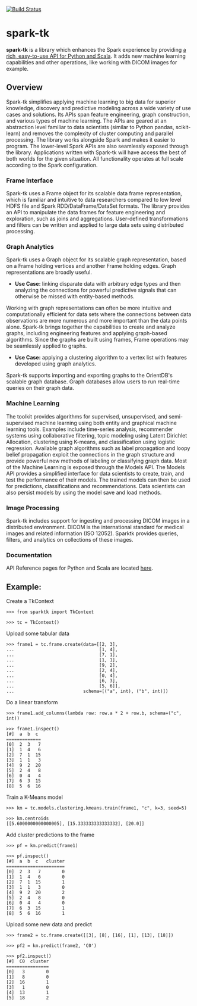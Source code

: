 [![Build Status](https://travis-ci.org/trustedanalytics/spark-tk.svg?branch=master)](https://travis-ci.org/trustedanalytics/spark-tk)


# spark-tk

**spark-tk** is a library which enhances the Spark experience by providing [a rich, easy-to-use API for Python and
Scala](http://trustedanalytics.github.io/spark-tk/).  It adds new machine learning capabilities and other operations,
like working with DICOM images for example.


## Overview
Spark-tk simplifies applying machine learning to big data for superior knowledge, discovery and predictive modeling
across a wide variety of use cases and solutions. Its APIs span feature engineering, graph construction, and various
types of machine learning. The APIs are geared at an abstraction level familiar to data scientists (similar to Python
pandas, scikit-learn) and removes the complexity of cluster computing and parallel processing.  The library works
alongside Spark and makes it easier to program.  The lower-level Spark APIs are also seamlessly exposed through the
library.  Applications written with Spark-tk will have access the best of both worlds for the given situation.   All
functionality operates at full scale according to the Spark configuration.  

### Frame Interface
Spark-tk uses a Frame object for its scalable data frame representation, which is familiar and intuitive to data
researchers compared to low level HDFS file and Spark RDD/DataFrame/DataSet formats. The library provides an API to
manipulate the data frames for feature engineering and exploration, such as joins and aggregations. User-defined
transformations and filters can be written and applied to large data sets using distributed processing. 

### Graph Analytics
Spark-tk uses a Graph object for its scalable graph representation, based on a Frame holding vertices and another Frame
holding edges.  Graph representations are broadly useful.

 + **Use Case:** linking disparate data with arbitrary edge types and then analyzing the connections for powerful
  predictive signals that can otherwise be missed with entity-based methods.
 
Working with graph representations can often be more intuitive and computationally efficient for data sets where the
connections between data observations are more numerous and more important than the data points alone.  Spark-tk brings
together the capabilities to create and analyze graphs, including engineering features and applying graph-based
algorithms. Since the graphs are built using frames, Frame operations may be seamlessly applied to graphs.

 + **Use Case:** applying a clustering algorithm to a vertex list with features developed using graph analytics.

Spark-tk supports importing and exporting graphs to the OrientDB's scalable graph database. Graph databases 
allow users to run real-time queries on their graph data.


### Machine Learning
The toolkit provides algorithms for supervised, unsupervised, and semi-supervised machine learning using both entity
and graphical machine learning tools.  Examples include time-series analysis, recommender systems using collaborative 
filtering, topic modeling using Latent Dirichlet Allocation, clustering using K-means, and classification using logistic regression. 
Available graph algorithms such as label propagation and loopy belief propagation exploit the connections in the graph 
structure and provide powerful new methods of labeling or classifying graph data.  Most of the Machine Learning is exposed 
through the Models API.  The Models API provides a simplified interface for data scientists to create, train, and test the performance
of their models. The trained models can then be used for predictions, classifications and recommendations. Data scientists can also
persist models by using the model save and load methods.


### Image Processing
Spark-tk includes support for ingesting and processing DICOM images in a distributed environment.  DICOM is the
international standard for medical images and related information (ISO 12052).  Sparktk provides queries, filters, and
analytics on collections of these images.


### Documentation

API Reference pages for Python and Scala are located [here](http://trustedanalytics.github.io/spark-tk/).


## Example:

Create a TkContext

[//]:# "<skip>"

    >>> from sparktk import TkContext
    
    >>> tc = TkContext()
    
[//]:# "</skip>"

Upload some tabular data
    
    >>> frame1 = tc.frame.create(data=[[2, 3],
    ...                                [1, 4],
    ...                                [7, 1],
    ...                                [1, 1],
    ...                                [9, 2],
    ...                                [2, 4],
    ...                                [0, 4],
    ...                                [6, 3],
    ...                                [5, 6]],
    ...                          schema=[("a", int), ("b", int)])
    
    
Do a linear transform
    
    >>> frame1.add_columns(lambda row: row.a * 2 + row.b, schema=("c", int))
    
    >>> frame1.inspect()
    [#]  a  b  c
    =============
    [0]  2  3   7
    [1]  1  4   6
    [2]  7  1  15
    [3]  1  1   3
    [4]  9  2  20
    [5]  2  4   8
    [6]  0  4   4
    [7]  6  3  15
    [8]  5  6  16

Train a K-Means model

    >>> km = tc.models.clustering.kmeans.train(frame1, "c", k=3, seed=5)
  
    >>> km.centroids
    [[5.6000000000000005], [15.333333333333332], [20.0]]

Add cluster predictions to the frame

    >>> pf = km.predict(frame1)

    >>> pf.inspect()
    [#]  a  b  c   cluster
    ======================
    [0]  2  3   7        0
    [1]  1  4   6        0
    [2]  7  1  15        1
    [3]  1  1   3        0
    [4]  9  2  20        2
    [5]  2  4   8        0
    [6]  0  4   4        0
    [7]  6  3  15        1
    [8]  5  6  16        1

Upload some new data and predict

    >>> frame2 = tc.frame.create([[3], [8], [16], [1], [13], [18]])

    >>> pf2 = km.predict(frame2, 'C0')

    >>> pf2.inspect()
    [#]  C0  cluster
    ================
    [0]   3        0
    [1]   8        0
    [2]  16        1
    [3]   1        0
    [4]  13        1
    [5]  18        2

